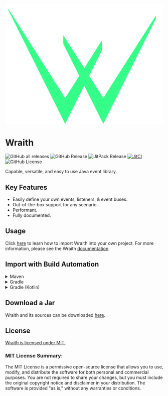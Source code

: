 ![logo](wraith_logo.png)

# Wraith

![GitHub all releases](https://img.shields.io/github/downloads/7orivorian/Wraith/total?style=flat)
![GitHub Release](https://img.shields.io/github/v/release/7orivorian/Wraith?sort=semver&style=flat&link=https%3A%2F%2Fgithub.com%2F7orivorian%2FWraith%2Freleases%2Flatest)
![JitPack Release](https://jitpack.io/v/dev.7ori/Wraith.svg?style=flat)
[![JitCI](https://jitci.com/gh/7orivorian/Wraith/svg)](https://jitci.com/gh/7orivorian/Wraith)
![GitHub License](https://img.shields.io/github/license/7orivorian/Wraith?color=blue)

Capable, versatile, and easy to use Java event library.

## Key Features

- Easily define your own events, listeners, & event buses.
- Out-of-the-box support for any scenario.
- Performant.
- Fully documented.

## Usage

Click [here](https://docs.7ori.dev/wraith/importing) to learn how to import Wraith into your own project.
For more information, please see the Wraith [documentation](https://docs.7ori.dev/wraith/).

## Import with Build Automation

<details>
<summary>Maven</summary>    
Include JitPack in your maven build file.

```xml

<repositories>
    <repository>
        <id>jitpack.io</id>
        <url>https://jitpack.io</url>
    </repository>
</repositories>
```

Add the dependency.

```xml

<dependency>
    <groupId>com.github.7orivorian</groupId>
    <artifactId>Wraith</artifactId>
    <version>4.0.0</version>
</dependency>
```

</details>
<details>
<summary>Gradle</summary>
Add JitPack to your root `build.gradle` at the end of repositories.

```groovy
repositories {
    //...
    maven {
        url 'https://jitpack.io'
    }
}
```

Add the dependency.

```groovy
dependencies {
    implementation 'com.github.7orivorian:Wraith:4.0.0'
}
```

</details>
<details>
<summary>Gradle (Kotlin)</summary>
Add JitPack to your root `build.gradle.kts` at the end of repositories.

```groovy
repositories {
    //...
    maven {
        url = uri("https://jitpack.io")
    }
}
```

Add the dependency.

```groovy
dependencies {
    implementation("com.github.7orivorian:Wraith:4.0.0")
}
```

</details>

## Download a Jar

Wraith and its sources can be downloaded
[here](https://github.com/7orivorian/Wraith/releases/latest).

## License

[Wraith is licensed under MIT.](./LICENSE)

### MIT License Summary:

The MIT License is a permissive open-source license that allows you to use, modify, and distribute the software for both
personal and commercial purposes. You are not required to share your changes, but you must include the original
copyright notice and disclaimer in your distribution. The software is provided "as is," without any warranties or
conditions.
